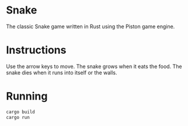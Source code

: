 # Snake

The classic Snake game written in Rust using the Piston game engine.

# Instructions

Use the arrow keys to move. The snake grows when it eats the food. The snake dies when it runs into itself or the walls.

# Running

```sh
cargo build
cargo run
```
